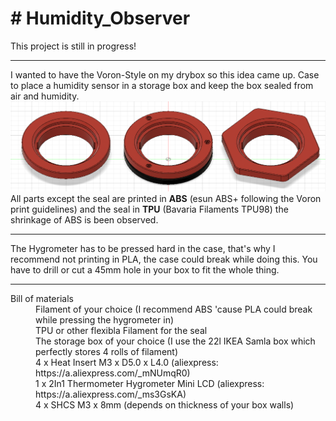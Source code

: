 <body>
  <h1># Humidity_Observer</h1>
<div>This project is still in progress!
  <hr>I wanted to have the Voron-Style on my drybox so this idea came up. Case to place a humidity sensor in a storage box and keep the box sealed from air and humidity.
  <img src="https://github.com/flow1990/Humidity_Observer/blob/main/Pictures/screenshot_front_view_all_designs.png" alt="all_three_designs" width="1000">
  <br>All parts except the seal are printed in <B>ABS</B> (esun ABS+ following the Voron print guidelines) and the seal in <B>TPU</B> (Bavaria Filaments TPU98) the shrinkage of ABS is been observed.
  </div>
<div>
  <hr>
  The Hygrometer has to be pressed hard in the case, that's why I recommend not printing in PLA, the case could break while doing this. You have to drill or cut a 45mm hole in your box to fit the whole thing.
  <p>
      <hr>
  <dl>
    <dt>Bill of materials</dt>
    <dd>Filament of your choice (I recommend ABS 'cause PLA could break while pressing the hygrometer in)</dd>
    <dd>TPU or other flexibla Filament for the seal</dd>
    <dd>The storage box of your choice (I use the 22l IKEA Samla box which perfectly stores 4 rolls of filament)
    <dd>4 x Heat Insert M3 x D5.0 x L4.0 (aliexpress: https://a.aliexpress.com/_mNUmqR0)</dd>
    <dd>1 x 2In1 Thermometer Hygrometer Mini LCD (aliexpress: https://a.aliexpress.com/_ms3GsKA)</dd>
    <dd>4 x SHCS M3 x 8mm (depends on thickness of your box walls)</dd>
  </dl>
  </p>
</body>
